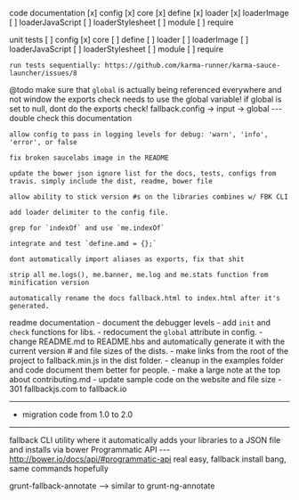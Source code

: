 code documentation
	[x] config
	[x] core
	[x] define
	[x] loader
	[x] loaderImage
	[ ] loaderJavaScript
	[ ] loaderStylesheet
	[ ] module
	[ ] require

unit tests
	[ ] config
	[x] core
	[ ] define
	[ ] loader
	[ ] loaderImage
	[ ] loaderJavaScript
	[ ] loaderStylesheet
	[ ] module
	[ ] require
	
	run tests sequentially: https://github.com/karma-runner/karma-sauce-launcher/issues/8

@todo
	make sure that `global` is actually being referenced everywhere and not window
	the exports check needs to use the global variable! if global is set to null, dont do the exports check!
	fallback.config -> input -> global --- double check this documentation

	allow config to pass in logging levels for debug: 'warn', 'info', 'error', or false

	fix broken saucelabs image in the README

	update the bower json ignore list for the docs, tests, configs from travis. simply include the dist, readme, bower file

	allow ability to stick version #s on the libraries combines w/ FBK CLI

	add loader delimiter to the config file.

	grep for `indexOf` and use `me.indexOf`

	integrate and test `define.amd = {};`

	dont automatically import aliases as exports, fix that shit

	strip all me.logs(), me.banner, me.log and me.stats function from minification version

	automatically rename the docs fallback.html to index.html after it's generated.

readme documentation
	- document the debugger levels
	- add `init` and `check` functions for libs.
	- redocument the `global` attribute in config.
	- change README.md to README.hbs and automatically generate it with the current version # and file sizes of the dists.
	- make links from the root of the project to fallback.min.js in the dist folder.
	- cleanup in the examples folder and code document them better for people.
	- make a large note at the top about contributing.md
	- update sample code on the website and file size
	- 301 fallbackjs.com to fallback.io

---

- migration code from 1.0 to 2.0

---

fallback CLI utility where it automatically adds your libraries to a JSON file and installs via bower
	Programmatic API --- http://bower.io/docs/api/#programmatic-api
	real easy, fallback install bang, same commands hopefully

grunt-fallback-annotate --> similar to grunt-ng-annotate